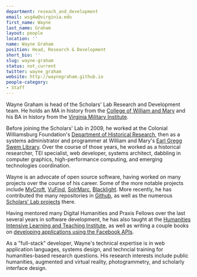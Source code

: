 ```yaml
---
department: reseach_and_development
email: wsg4w@virginia.edu
first_name: Wayne
last_name: Graham
layout: people
location: ''
name: Wayne Graham
position: Head, Research & Development
short_bio: ''
slug: wayne-graham
status: not_current
twitter: wayne_graham
website: http://waynegraham.github.io
people-category:
- Staff
---
```


Wayne Graham is head of the Scholars' Lab Research and Development team. He holds an MA in history from the [College of William and Mary](http://www.wm.edu/as/history/) and his BA in history from the [Virginia Military Institute](http://www.vmi.edu).

Before joining the Scholars' Lab in 2009, he worked at the Colonial Williamsburg Foundation's [Department of Historical Research](http://research.history.org/Historical_Research.cfm), then as a systems administrator and programmer at William and Mary's [Earl Gregg Swem Library](http://swem.wm.edu). Over the course of those years, he worked as a historical researcher, TEI specialist, web developer, systems architect, dabbling in computer graphics, high-performance computing, and emerging technologies coordination.

Wayne is an advocate of open source software, having worked on many projects over the course of his career. Some of the more notable projects include [MyCroft](http://mycroftproject.com/), [VuFind](http://vufind-org.github.io/vufind/), [SolrMarc](https://code.google.com/p/solrmarc/), [Blacklight](http://projectblacklight.org/). More recently, he has contributed the many repositories in [Github](https://github.com/waynegraham), as well as the numerous [Scholars' Lab projects](https://github.com/scholarslab/) there.

Having mentored many Digital Humanities and Praxis Fellows over the last several years in software development, he has also taught at the [Humanities Intensive Learning and Teaching Institute](http://www.dhtraining.org/hilt/), as well as writing a couple books on [developing applications using the Facebook APIs](https://www.apress.com/index.php/author/author/view/id/2276).

As a "full-stack" developer, Wayne's technical expertise is in web application languages, systems design, and techncial training for humanities-based research questions. His research interests include public humanities, augmented and virtual reality, photogrammetry, and scholarly interface design.
